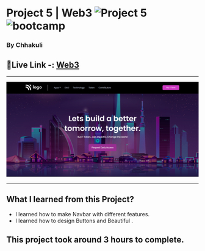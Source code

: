 # Project 5 | Web3 ![Project 5](https://img.shields.io/badge/Project%20-5-green) ![bootcamp](https://img.shields.io/badge/JS-Bootcamp-yellow)

### By Chhakuli


## 🔗Live Link -: [Web3](https://projeect5-web3.netlify.app/)
 

---

![myproject](./assets/Screenshot%20(24).png)

---
## What I learned from this Project?
- I  learned how to make Navbar with different features.
- I  learned how to design Buttons and Beautiful .
## This project took around 3 hours to complete.